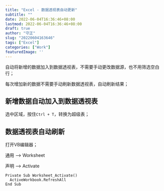 ```yaml
---
title: "Excel - 数据透视表自动更新"
subtitle: ""
date: 2022-06-04T16:36:46+08:00
lastmod: 2022-06-04T16:36:46+08:00
draft: true
author: "守正"
slug: "20220604163646"
tags: ["Excel"]
categories: ["Work"]
featuredImage: ''
---
```


自动将新增的数据加入到数据透视表，不需要手动更改数据源，也不用筛选空白行；

每次增加新的数据不需要手动刷新数据透视表，自动刷新结果；

<!--more-->

## 新增数据自动加入到数据透视表

选中区域，按住`Ctrl + T`，转换为超级表；

## 数据透视表自动刷新

打开VB编辑器；

通用 --> Worksheet

声明 --> Activate

```Text
Private Sub Worksheet_Activate()
  ActiveWorkbook.RefreshAll
End Sub
```
